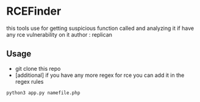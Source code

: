# RCEFinder
this tools use for getting suspicious function called and analyzing it if have any rce vulnerability on it 
author : replican

## Usage 
- git clone this repo 
- [additional] if you have any more regex for rce you can add it in the regex rules 

```python3 app.py namefile.php```
